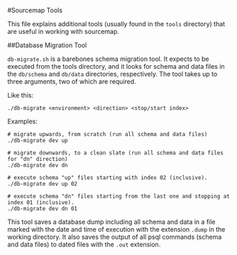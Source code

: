 #Sourcemap Tools

This file explains additional tools (usually found in the `tools` directory) that are useful in working with sourcemap.

##Database Migration Tool

`db-migrate.sh` is a barebones schema migration tool.  It expects to be executed from the tools directory, and it looks for schema and data files in the `db/schema` and `db/data` directories, respectively. The tool takes up to three arguments, two of which are required.

Like this:

	./db-migrate <environment> <direction> <stop/start index>

Examples:

	# migrate upwards, from scratch (run all schema and data files)
	./db-migrate dev up

	# migrate downwards, to a clean slate (run all schema and data files for "dn" direction)
	./db-migrate dev dn

	# execute schema "up" files starting with index 02 (inclusive).
	./db-migrate dev up 02

	# execute schema "dn" files starting from the last one and stopping at index 01 (inclusive).
	./db-migrate dev dn 01

This tool saves a database dump including all schema and data in a file marked with the date and time of execution with the extension `.dump` in the working directory. It also saves the output of all psql commands (schema and data files) to dated files with the `.out` extension.
